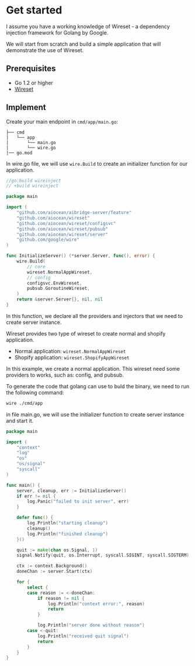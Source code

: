 # Get started

I assume you have a working knowledge of Wireset - a dependency injection framework for Golang by Google.

We will start from scratch and build a simple application that will demonstrate the use of Wireset.

## Prerequisites

- Go 1.2 or higher
- [Wireset](https://github.com/google/wireset)

## Implement

Create your main endpoint in `cmd/app/main.go`:

```
├── cmd
|   └── app
|       └── main.go
|       └── wire.go
|── go.mod
```

In wire.go file, we will use `wire.Build` to create an initializer function for our application.


```go
//go:build wireinject
// +build wireinject

package main

import (
	"github.com/aiocean/aibridge-server/feature"
	"github.com/aiocean/wireset"
	"github.com/aiocean/wireset/configsvc"
	"github.com/aiocean/wireset/pubsub"
	"github.com/aiocean/wireset/server"
	"github.com/google/wire"
)

func InitializeServer() (*server.Server, func(), error) {
	wire.Build(
		// core
		wireset.NormalAppWireset,
		// config
		configsvc.EnvWireset,
		pubsub.GoroutineWireset,
	)
	return &server.Server{}, nil, nil
}
```

In this function, we declare all the providers and injectors that we need to create server instance.

Wireset provides two type of wireset to create normal and shopify application.

- Normal application: `wireset.NormalAppWireset`
- Shopify application: `wireset.ShopifyAppWireset`

In this example, we create a normal application. This wireset need some providers to works, such as: config, and pubsub.

To generate the code that golang can use to buld the binary, we need to run the following command:

```bash
wire ./cmd/app
````

in file main.go, we will use the initializer function to create server instance and start it.

```go
package main

import (
	"context"
	"log"
	"os"
	"os/signal"
	"syscall"
)

func main() {
	server, cleanup, err := InitializeServer()
	if err != nil {
		log.Panic("failed to init server", err)
	}

	defer func() {
		log.Println("starting cleanup")
		cleanup()
		log.Println("finished cleanup")
	}()

	quit := make(chan os.Signal, 1)
	signal.Notify(quit, os.Interrupt, syscall.SIGINT, syscall.SIGTERM)

	ctx := context.Background()
	doneChan := server.Start(ctx)

	for {
		select {
		case reason := <-doneChan:
			if reason != nil {
				log.Println("context error:", reason)
				return
			}

			log.Println("server done without reason")
		case <-quit:
			log.Println("received quit signal")
			return
		}
	}
}
```

